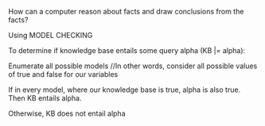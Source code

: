 How can a computer reason about facts and draw conclusions from the facts?

Using MODEL CHECKING

To determine if knowledge base entails some query alpha (KB |= alpha):

Enumerate all possible models //In other words, consider all possible values of true and false for our variables

If in every model, where our knowledge base is true, alpha is also true. Then KB entails alpha.

Otherwise, KB does not entail alpha

